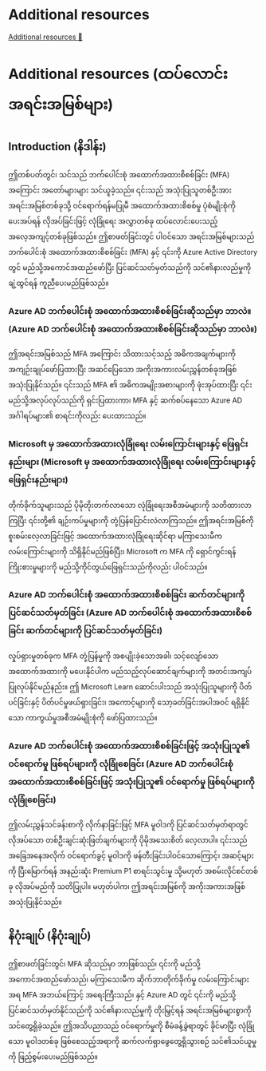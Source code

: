 # Additional resources

[Additional resources 🔗](https://www.coursera.org/learn/cybersecurity-identity-and-access-solutions-with-azure-ad/supplement/4sA4B/additional-resources)

# Additional resources (ထပ်လောင်းအရင်းအမြစ်များ)

## Introduction (နိဒါန်း)

ဤတစ်ပတ်တွင်၊ သင်သည် ဘက်ပေါင်းစုံ အထောက်အထားစိစစ်ခြင်း (MFA) အကြောင်း အတော်များများ သင်ယူခဲ့သည်။ ၎င်းသည် အသုံးပြုသူတစ်ဦးအား အရင်းအမြစ်တစ်ခုသို့ ဝင်ရောက်ရန်မပြုမီ အထောက်အထားစိစစ်မှု ပုံစံမျိုးစုံကို ပေးအပ်ရန် လိုအပ်ခြင်းဖြင့် လုံခြုံရေး အလွှာတစ်ခု ထပ်လောင်းပေးသည့် အလေ့အကျင့်တစ်ခုဖြစ်သည်။ ဤစာဖတ်ခြင်းတွင် ပါဝင်သော အရင်းအမြစ်များသည် ဘက်ပေါင်းစုံ အထောက်အထားစိစစ်ခြင်း (MFA) နှင့် ၎င်းကို Azure Active Directory တွင် မည်သို့အကောင်အထည်ဖော်ပြီး ပြင်ဆင်သတ်မှတ်သည်ကို သင်၏နားလည်မှုကို ချဲ့ထွင်ရန် ကူညီပေးမည်ဖြစ်သည်။

### Azure AD ဘက်ပေါင်းစုံ အထောက်အထားစိစစ်ခြင်းဆိုသည်မှာ ဘာလဲ။ (Azure AD ဘက်ပေါင်းစုံ အထောက်အထားစိစစ်ခြင်းဆိုသည်မှာ ဘာလဲ။)

ဤအရင်းအမြစ်သည် MFA အကြောင်း သိထားသင့်သည့် အဓိကအချက်များကို အကျဉ်းချုပ်ဖော်ပြထားပြီး အဆင်ပြေသော အကိုးအကားလမ်းညွှန်တစ်ခုအဖြစ် အသုံးပြုနိုင်သည်။ ၎င်းသည် MFA ၏ အဓိကအမျိုးအစားများကို ဖုံးအုပ်ထားပြီး ၎င်းမည်သို့အလုပ်လုပ်သည်ကို ရှင်းပြထားကာ၊ MFA နှင့် ဆက်စပ်နေသော Azure AD အင်္ဂါရပ်များ၏ စာရင်းကိုလည်း ပေးထားသည်။

### Microsoft မှ အထောက်အထားလုံခြုံရေး လမ်းကြောင်းများနှင့် ဖြေရှင်းနည်းများ (Microsoft မှ အထောက်အထားလုံခြုံရေး လမ်းကြောင်းများနှင့် ဖြေရှင်းနည်းများ)

တိုက်ခိုက်သူများသည် ပိုမိုတိုးတက်လာသော လုံခြုံရေးအစီအမံများကို သတိထားလာကြပြီး ၎င်းတို့၏ ချဉ်းကပ်မှုများကို တုံ့ပြန်ပြောင်းလဲလာကြသည်။ ဤအရင်းအမြစ်ကို စူးစမ်းလေ့လာခြင်းဖြင့် အထောက်အထားလုံခြုံရေးဆိုင်ရာ မကြာသေးမီက လမ်းကြောင်းများကို သိရှိနိုင်မည်ဖြစ်ပြီး၊ Microsoft က MFA ကို ရှောင်ကွင်းရန် ကြိုးစားမှုများကို မည်သို့ကိုင်တွယ်ဖြေရှင်းသည်ကိုလည်း ပါဝင်သည်။

### Azure AD ဘက်ပေါင်းစုံ အထောက်အထားစိစစ်ခြင်း ဆက်တင်များကို ပြင်ဆင်သတ်မှတ်ခြင်း (Azure AD ဘက်ပေါင်းစုံ အထောက်အထားစိစစ်ခြင်း ဆက်တင်များကို ပြင်ဆင်သတ်မှတ်ခြင်း)

လှုပ်ရှားမှုတစ်ခုက MFA တုံ့ပြန်မှုကို အစပျိုးခဲ့သောအခါ၊ သင့်လျော်သော အထောက်အထားကို မပေးနိုင်ပါက မည်သည့်လုပ်ဆောင်ချက်များကို အတင်းအကျပ်ပြုလုပ်နိုင်မည်နည်း။ ဤ Microsoft Learn ဆောင်းပါးသည် အသုံးပြုသူများကို ပိတ်ပင်ခြင်းနှင့် ပိတ်ပင်မှုဖယ်ရှားခြင်း၊ အကောင့်များကို သော့ခတ်ခြင်းအပါအဝင် ရရှိနိုင်သော ကာကွယ်မှုအစီအမံမျိုးစုံကို ဖော်ပြထားသည်။

### Azure AD ဘက်ပေါင်းစုံ အထောက်အထားစိစစ်ခြင်းဖြင့် အသုံးပြုသူ၏ ဝင်ရောက်မှု ဖြစ်ရပ်များကို လုံခြုံစေခြင်း (Azure AD ဘက်ပေါင်းစုံ အထောက်အထားစိစစ်ခြင်းဖြင့် အသုံးပြုသူ၏ ဝင်ရောက်မှု ဖြစ်ရပ်များကို လုံခြုံစေခြင်း)

ဤလမ်းညွှန်သင်ခန်းစာကို လိုက်နာခြင်းဖြင့် MFA မူဝါဒကို ပြင်ဆင်သတ်မှတ်ရာတွင် လိုအပ်သော တစ်ဦးချင်းဆုံးဖြတ်ချက်များကို ပိုမိုအသေးစိတ် လေ့လာပါ။ ၎င်းသည် အခြေအနေအလိုက် ဝင်ရောက်ခွင့် မူဝါဒကို ဖန်တီးခြင်းပါဝင်သောကြောင့်၊ အဆင့်များကို ပြီးမြောက်ရန် အနည်းဆုံး Premium P1 စာရင်းသွင်းမှု သို့မဟုတ် အစမ်းလိုင်စင်တစ်ခု လိုအပ်မည်ကို သတိပြုပါ။ မဟုတ်ပါက၊ ဤအရင်းအမြစ်ကို အကိုးအကားအဖြစ် အသုံးပြုနိုင်သည်။

## နိဂုံးချုပ် (နိဂုံးချုပ်)

ဤစာဖတ်ခြင်းတွင်၊ MFA ဆိုသည်မှာ ဘာဖြစ်သည်၊ ၎င်းကို မည်သို့အကောင်အထည်ဖော်သည်၊ မကြာသေးမီက ဆိုက်ဘာတိုက်ခိုက်မှု လမ်းကြောင်းများအရ MFA အဘယ်ကြောင့် အရေးကြီးသည်၊ နှင့် Azure AD တွင် ၎င်းကို မည်သို့ပြင်ဆင်သတ်မှတ်နိုင်သည်ကို သင်၏နားလည်မှုကို တိုးမြှင့်ရန် အရင်းအမြစ်များစွာကို သင်တွေ့ရှိခဲ့သည်။ ဤအသိပညာသည် ဝင်ရောက်မှုကို စီမံခန့်ခွဲရာတွင် ခိုင်မာပြီး လုံခြုံသော မူဝါဒတစ်ခု ဖြစ်စေသည့်အရာကို ဆက်လက်ရှာဖွေတွေ့ရှိသွားစဉ် သင်၏သင်ယူမှုကို ဖြည့်စွမ်းပေးမည်ဖြစ်သည်။
